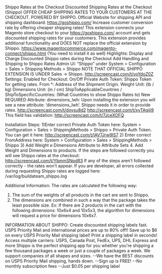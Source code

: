 Shippo Rates at the Checkout
Discounted Shipping Rates at the Checkout (Shippo)
OFFER CHEAP SHIPPING RATES TO YOUR CUSTOMERS AT THE CHECKOUT. POWERED BY SHIPPO.
Official Website for shipping API and shipping dashboard: https://goshippo.com/
Increase customer conversion rate by offering cheaper shipping rates! This extension connects your Magento store checkout to your https://goshippo.com/ account and gets discounted shipping rates for your customers.  This extension provides additional functionality and DOES NOT replace the official extension by Shippo. https://www.magentocommerce.com/magento-connect/shippo.html (You need to install it as well)
Highlights: 
Display and Charge Discounted Shippo rates during the Checkout
Add Handling and Shipping to Shippo Rates
Admin UI:
“Shippo” under System > Configuration > Sales > Shipping Methods > Shippo
NOTE THAT OFFICIAL SHIPPO EXTENSION IS UNDER Sales -> Shippo. http://screencast.com/t/voYdoZ0Z
Settings: 
  Enabled for Checkout: On/Off
  Private Auth Token: Shippo Token for getting rates.
  From *:  Address of the Shipment Origin.
  Weight Unit:  (lb / kg)
  Dimensions Unit: (in / cm) 
  ShipToApplicableCountries / ShipToSpecificCountries:  (What Countries to show Shippo Rates to)
New REQUIRED Attribute:  dimensions_lwh:
Upon installing the extension you will see a new attribute: ‘dimensions_lwh’. Shippo needs it in order to provide rates.
http://screencast.com/t/doysu8d2
http://screencast.com/t/xyTAgiji9
This field has validation: http://screencast.com/t/7JceXOFQ

Installation Steps:
1)Enter correct  Private Auth Token here:  System > Configuration > Sales > ShippingMethods > Shippo > Private Auth Token.
You can get it here:  http://screencast.com/t/lAV7Jrw9lS7
2) Enter correct FromAddress here:  System > Configuration > Sales > ShippingMethods > Shippo
3) Add Weight и Dimensions Attribute to Attribute Sets
4. Add Weight and Dimensions to products.
If the steps are followed correctly you will see Shippo rates at the checkout:
http://screencast.com/t/YbmmSNpdR3
If any of the steps aren’t followed correctly - the rates won’t appear.
If you are developer, all errors collected during requesting Shippo rates are logged here: /var/log/buildateam_shippo.log

Additional Information:
The rates are calculated the following way:
 1) The sum of the weights of all products in the cart are sent to Shippo.
 2) The dimensions are combined in such a way that the package takes the least possible size. Ex: If there are 2 products in the cart with the following dimensions: 10x6x4 and  10x5x3, the algorithm for dimensions will request a price for dimensions 10x6x7.

INFORMATION ABOUT SHIPPO:
Create discounted shipping labels fast. USPS Priority Mail and international prices are up to 80% off!!
Save up to $6 on every USPS Priority Mail shipping label!
Print a shipping label in seconds!
Access multiple carriers: USPS, Canada Post, FedEx, UPS, DHL Express and more
Shippo is the perfect shipping app for you whether you're shipping a few thousand packages a week or just a couple of packages a week. We support companies of all shapes and sizes.
--We have the BEST discounts on USPS Priority Mail shipping, hands down.
--Sign up is FREE!
--No monthly subscription fees
--Just $0.05 per shipping label
